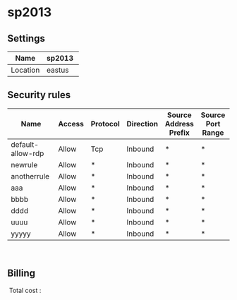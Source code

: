 # sp2013

## Settings


| Name | sp2013  |
| --- | --- |
| Location | eastus  |



## Security rules


| Name | Access | Protocol | Direction | Source Address Prefix | Source Port Range | Destination Address Prefix | Destination Port Range |
| --- | --- | --- | --- | --- | --- | --- | --- |
| default-allow-rdp  | Allow  | Tcp  | Inbound  | *  | *  | *  | 3389  |
| newrule  | Allow  | *  | Inbound  | *  | *  | *  | 80  |
| anotherrule  | Allow  | *  | Inbound  | *  | *  | *  | 80  |
| aaa  | Allow  | *  | Inbound  | *  | *  | *  | 80  |
| bbbb  | Allow  | *  | Inbound  | *  | *  | *  | 80  |
| dddd  | Allow  | *  | Inbound  | *  | *  | *  | 80  |
| uuuu  | Allow  | *  | Inbound  | *  | *  | *  | 80  |
| yyyyy  | Allow  | *  | Inbound  | *  | *  | *  | 80  |
 




## Billing
 Total cost : 
